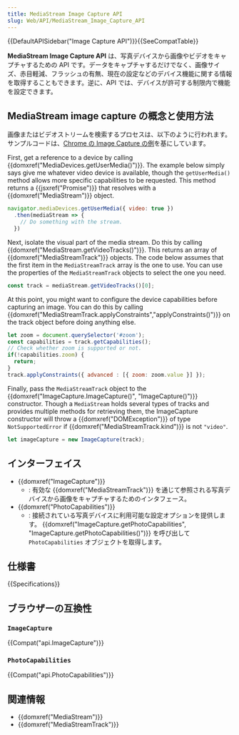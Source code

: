 ```yaml
---
title: MediaStream Image Capture API
slug: Web/API/MediaStream_Image_Capture_API
---
```


{{DefaultAPISidebar("Image Capture API")}}{{SeeCompatTable}}

**MediaStream Image Capture API** は、写真デバイスから画像やビデオをキャプチャするための API です。データをキャプチャするだけでなく、画像サイズ、赤目軽減、フラッシュの有無、現在の設定などのデバイス機能に関する情報を取得することもできます。逆に、API では、デバイスが許可する制限内で機能を設定できます。

## MediaStream image capture の概念と使用方法

画像またはビデオストリームを検索するプロセスは、以下のように行われます。サンプルコードは、[Chrome の Image Capture の例](https://googlechrome.github.io/samples/image-capture/)を基にしています。

First, get a reference to a device by calling {{domxref("MediaDevices.getUserMedia()")}}. The example below simply says give me whatever video device is available, though the `getUserMedia()` method allows more specific capabilities to be requested. This method returns a {{jsxref("Promise")}} that resolves with a {{domxref("MediaStream")}} object.

```js
navigator.mediaDevices.getUserMedia({ video: true })
  .then(mediaStream => {
    // Do something with the stream.
  })
```

Next, isolate the visual part of the media stream. Do this by calling {{domxref("MediaStream.getVideoTracks()")}}. This returns an array of {{domxref("MediaStreamTrack")}} objects. The code below assumes that the first item in the `MediaStreamTrack` array is the one to use. You can use the properties of the `MediaStreamTrack` objects to select the one you need.

```js
const track = mediaStream.getVideoTracks()[0];
```

At this point, you might want to configure the device capabilities before capturing an image. You can do this by calling {{domxref("MediaStreamTrack.applyConstraints","applyConstraints()")}} on the track object before doing anything else.

```js
let zoom = document.querySelector('#zoom');
const capabilities = track.getCapabilities();
// Check whether zoom is supported or not.
if(!capabilities.zoom) {
  return;
}
track.applyConstraints({ advanced : [{ zoom: zoom.value }] });
```

Finally, pass the `MediaStreamTrack` object to the {{domxref("ImageCapture.ImageCapture()", "ImageCapture()")}} constructor. Though a `MediaStream` holds several types of tracks and provides multiple methods for retrieving them, the ImageCapture constructor will throw a {{domxref("DOMException")}} of type `NotSupportedError` if {{domxref("MediaStreamTrack.kind")}} is not `"video"`.

```js
let imageCapture = new ImageCapture(track);
```

## インターフェイス

- {{domxref("ImageCapture")}}
  - : 有効な {{domxref("MediaStreamTrack")}} を通じて参照される写真デバイスから画像をキャプチャするためのインタフェース。
- {{domxref("PhotoCapabilities")}}
  - : 接続されている写真デバイスに利用可能な設定オプションを提供します。 {{domxref("ImageCapture.getPhotoCapabilities", "ImageCapture.getPhotoCapabilities()")}} を呼び出して `PhotoCapabilities` オブジェクトを取得します。

## 仕様書

{{Specifications}}

## ブラウザーの互換性

### `ImageCapture`

{{Compat("api.ImageCapture")}}

### `PhotoCapabilities`

{{Compat("api.PhotoCapabilities")}}

## 関連情報

- {{domxref("MediaStream")}}
- {{domxref("MediaStreamTrack")}}
